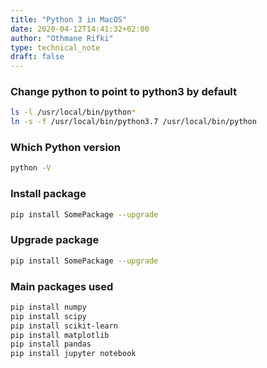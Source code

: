 ```yaml
---
title: "Python 3 in MacOS"
date: 2020-04-12T14:41:32+02:00
author: "Othmane Rifki"
type: technical_note
draft: false
---
```

### Change python to point to python3 by default

``` bash 
ls -l /usr/local/bin/python*
ln -s -f /usr/local/bin/python3.7 /usr/local/bin/python
```

### Which Python version

``` bash 
python -V
```

### Install package
``` bash 
pip install SomePackage --upgrade
```

### Upgrade package
``` bash 
pip install SomePackage --upgrade
```

### Main packages used

``` bash 
pip install numpy
pip install scipy
pip install scikit-learn
pip install matplotlib
pip install pandas
pip install jupyter notebook
```


```python

```
